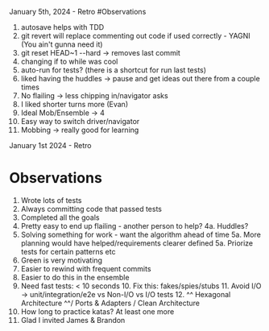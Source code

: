 ﻿January 5th, 2024 - Retro
#Observations
1. autosave helps with TDD
2. git revert will replace commenting out code if used correctly - YAGNI (You ain't gunna need it)
3. git reset HEAD~1 --hard -> removes last commit
4. changing if to while was cool
5. auto-run for tests? (there is a shortcut for run last tests) 
6. liked having the huddles -> pause and get ideas out there from a couple times
7. No flailing -> less chipping in/navigator asks
8. I liked shorter turns more (Evan)
9. Ideal Mob/Ensemble -> 4
10. Easy way to switch driver/navigator
11. Mobbing -> really good for learning

January 1st 2024 - Retro 
# Observations
1. Wrote lots of tests
2. Always committing code that passed tests
3. Completed all the goals
4. Pretty easy to end up flailing - another person to help?
   4a. Huddles?
5. Solving something for work - want the algorithm ahead of time
   5a. More planning would have helped/requirements clearer defined
   5a. Priorize tests for certain patterns etc
6. Green is very motivating
7. Easier to rewind with frequent commits
8. Easier to do this in the ensemble
9. Need fast tests: < 10 seconds
   10. Fix this: fakes/spies/stubs
   11. Avoid I/O -> unit/integration/e2e vs Non-I/O vs I/O tests
   12. ^^ Hexagonal Architecture ^^/ Ports & Adapters / Clean Architecture
13. How long to practice katas? At least one more
14. Glad I invited James & Brandon